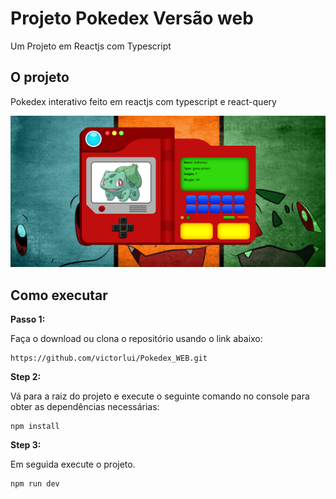 # Projeto Pokedex Versão web
Um Projeto em Reactjs com Typescript

## O projeto

Pokedex interativo feito em reactjs com typescript e react-query

<!-- HTML CODE-->
<div>
    <img src="https://github.com/victorlui/Pokedex_WEB/blob/master/src/images/screenshot.png" width="550" />
</div>



## Como executar

**Passo 1:**

Faça o download ou clona o repositório usando o link abaixo:

```
https://github.com/victorlui/Pokedex_WEB.git
```

**Step 2:**

Vá para a raiz do projeto e execute o seguinte comando no console para obter as dependências necessárias:

```
npm install
```

**Step 3:**

Em seguida execute o projeto.

```
npm run dev
```
